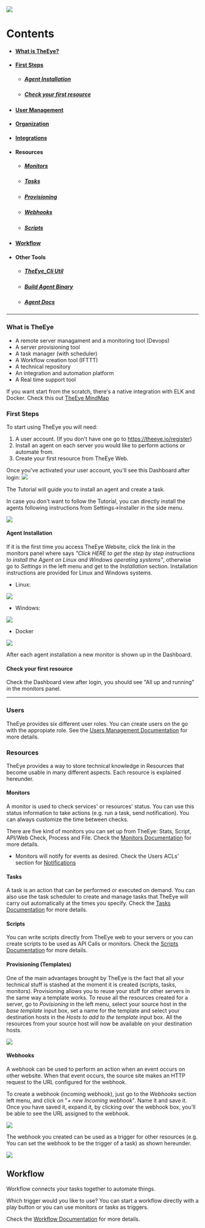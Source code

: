 [![](https://theeye.io/landpage/images/logo.png)](https://theeye.io)

# Contents
  * #### [What is TheEye?](#what-is-theeye-1)
  * #### [First Steps](#first-steps)
    * ##### [Agent Installation](#agent-installation)
    * ##### [Check your first resource](#check-your-first-resource)

  * #### [User Management](#users)
  * #### [Organization](#organization)
  * #### [Integrations](#integrations)

  * #### Resources
    * ##### [Monitors](#monitors)
    * ##### [Tasks](#tasks)
    * ##### [Provisioning](#provisioning-templates)
    * ##### [Webhooks](#webhooks)
    * ##### [Scripts](#scripts)

  * #### [Workflow](#workflow)

  * #### Other Tools
    * ##### [TheEye_Cli Util](cli)
    * ##### [Build Agent Binary](agent/binary_build.md)
    * ##### [Agent Docs](agent)

------------------

### What is TheEye
  * A remote server managament and a monitoring tool (Devops)
  * A server provisioning tool
  * A task manager (with scheduler)
  * A Workflow creation tool (IFTTT)
  * A technical repository
  * An integration and automation platform
  * A Real time support tool


If you want start from the scratch, there's a native integration with ELK and Docker.
Check this out [TheEye MindMap](https://atlas.mindmup.com/2017/11/7f1f2fb0d53611e7a974c121a32f69bf/theeye_functional_mindmap_es/index.html)


### First Steps
To start using TheEye you will need:
1. A user account. (If you don't have one go to https://theeye.io/register)
2. Install an agent on each server you would like to perform actions or automate from.
3. Create your first resource from TheEye Web.

Once you've activated your user account, you'll see this Dashboard after login:
![](images/FirstTimeLogin.jpg)

The Tutorial will guide you to install an agent and create a task.

In case you don't want to follow the Tutorial, you can directly install the agents following instructions from Settings->Installer in the side menu.

![](images/Settings.jpg)

#### Agent Installation
If it is the first time you access TheEye Website, click the link in the monitors panel where says _"Click HERE to get the step by step instructions to install the Agent on Linux and Windows operating systems"_, otherwise go to _Settings_ in the left menu and get to the _Installation_ section. Installation instructions are provided for Linux and Windows systems.

+ Linux:

![](images/LinuxAgentInstall.jpg)

+ Windows:

![](images/WindowsAgentInstall.jpg)

+ Docker

![](images/DockerAgentInstall.jpg)

After each agent installation a new monitor is shown up in the Dashboard.

#### Check your first resource
Check the Dashboard view after login, you should see "All up and running" in the monitors panel.

------------------------------

### Users
TheEye provides six different user roles. You can create users on the go with the appropiate role.
See the [Users Management Documentation](users) for more details.

### Resources
TheEye provides a way to store technical knowledge in Resources that become usable in many different aspects. Each resource is explained hereunder.

#### Monitors
A monitor is used to check services' or resources' status. You can use this status information to take actions (e.g. run a task, send notification).
You can always customize the time between checks.

There are five kind of monitors you can set up from TheEye: Stats, Script, API/Web Check, Process and File.
Check the [Monitors Documentation](monitors) for more details.

+ Monitors will notify for events as desired. Check the Users ACLs' section for [Notifications](users#acls-1)

#### Tasks
A task is an action that can be performed or executed on demand. You can also use the task scheduler to create and manage tasks that TheEye will carry out automatically at the times you specify. Check the [Tasks Documentation](tasks) for more details.


#### Scripts
You can write scripts directly from TheEye web to your servers or you can create scripts to be used as API Calls or monitors.
Check the [Scripts Documentation](scripts) for more details.


#### Provisioning (Templates)

One of the main advantages brought by TheEye is the fact that all your technical stuff is stashed at the moment it is created (scripts, tasks, monitors). Provisioning allows you to reuse your stuff for other servers in the same way a template works.
To reuse all the resources created for a server, go to _Povisioning_ in the left menu, select your source host in the _base template_ input box, set a name for the template and select your destination hosts in the _Hosts to add to the template_ input box.
All the resources from your source host will now be available on your destination hosts.

![](https://github.com/patobas/docs/blob/master/template.gif)

#### Webhooks
A webhook can be used to perform an action when an event occurs on other website. When that event occurs, the source site makes an HTTP request to the URL configured for the webhook.

To create a webhook (incoming webhook), just go to the _Webhooks_ section left menu, and click on "_+ new Incoming webhook_". Name it and save it. Once you have saved it, expand it, by clicking over the webhook box, you'll be able to see the URL assigned to the webhook.

![](images/webhookexpanded.jpg)

The webhook you created can be used as a trigger for other resources (e.g. You can set the webhook to be the trigger of a task) as shown hereunder.

![](https://github.com/patobas/docs/blob/master/webhook.gif)


## Workflow

Workflow connects your tasks together to automate things.

Which trigger would you like to use?
You can start a workflow directly with a play button or you can use monitors or tasks as triggers.

Check the [Workflow Documentation](workflow) for more details.
